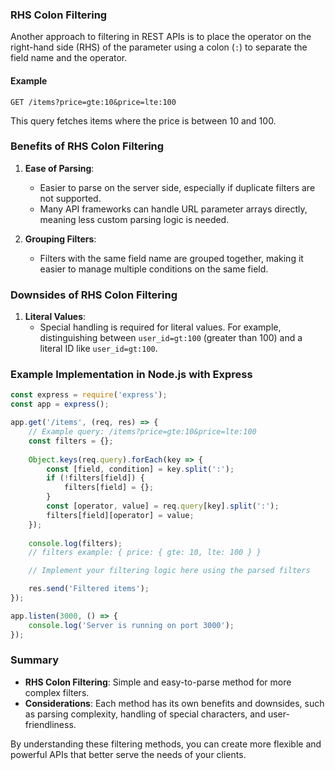 ### RHS Colon Filtering

Another approach to filtering in REST APIs is to place the operator on the right-hand side (RHS) of the parameter using a colon (`:`) to separate the field name and the operator.

#### Example

```plaintext
GET /items?price=gte:10&price=lte:100
```

This query fetches items where the price is between 10 and 100.

### Benefits of RHS Colon Filtering

1. **Ease of Parsing**: 
   - Easier to parse on the server side, especially if duplicate filters are not supported.
   - Many API frameworks can handle URL parameter arrays directly, meaning less custom parsing logic is needed.

2. **Grouping Filters**:
   - Filters with the same field name are grouped together, making it easier to manage multiple conditions on the same field.

### Downsides of RHS Colon Filtering

1. **Literal Values**:
   - Special handling is required for literal values. For example, distinguishing between `user_id=gt:100` (greater than 100) and a literal ID like `user_id=gt:100`.

### Example Implementation in Node.js with Express

```javascript
const express = require('express');
const app = express();

app.get('/items', (req, res) => {
    // Example query: /items?price=gte:10&price=lte:100
    const filters = {};
    
    Object.keys(req.query).forEach(key => {
        const [field, condition] = key.split(':');
        if (!filters[field]) {
            filters[field] = {};
        }
        const [operator, value] = req.query[key].split(':');
        filters[field][operator] = value;
    });
    
    console.log(filters);
    // filters example: { price: { gte: 10, lte: 100 } }

    // Implement your filtering logic here using the parsed filters

    res.send('Filtered items');
});

app.listen(3000, () => {
    console.log('Server is running on port 3000');
});
```

### Summary

- **RHS Colon Filtering**: Simple and easy-to-parse method for more complex filters.
- **Considerations**: Each method has its own benefits and downsides, such as parsing complexity, handling of special characters, and user-friendliness.

By understanding these filtering methods, you can create more flexible and powerful APIs that better serve the needs of your clients.